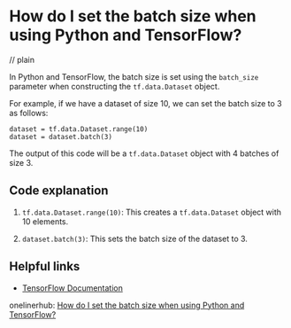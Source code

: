 # How do I set the batch size when using Python and TensorFlow?
// plain

In Python and TensorFlow, the batch size is set using the `batch_size` parameter when constructing the `tf.data.Dataset` object.

For example, if we have a dataset of size 10, we can set the batch size to 3 as follows:

```
dataset = tf.data.Dataset.range(10)
dataset = dataset.batch(3)
```

The output of this code will be a `tf.data.Dataset` object with 4 batches of size 3.

## Code explanation


1. `tf.data.Dataset.range(10)`: This creates a `tf.data.Dataset` object with 10 elements.

2. `dataset.batch(3)`: This sets the batch size of the dataset to 3.

## Helpful links
* [TensorFlow Documentation](https://www.tensorflow.org/api_docs/python/tf/data/Dataset#batch)

onelinerhub: [How do I set the batch size when using Python and TensorFlow?](https://onelinerhub.com/python-tensorflow/how-do-i-set-the-batch-size-when-using-python-and-tensorflow)